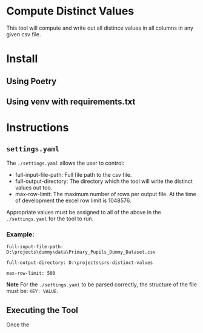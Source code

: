 # Compute Distinct Values

This tool will compute and write out all distince values in all columns in any given csv file.

# Install

## Using Poetry

## Using venv with requirements.txt

# Instructions

## `settings.yaml`

The `./settings.yaml` allows the user to control:

* full-input-file-path: Full file path to the csv file.
* full-output-directory: The directory which the tool will write the distinct values out too.
* max-row-limit: The maximum number of rows per output file. At the time of development the excel row limit is 1048576.

Appropriate values must be assigned to all of the above in the `./settings.yaml` for the tool to run.

### Example:

```
full-input-file-path: D:\projects\dummy\data\Primary_Pupils_Dummy_Dataset.csv

full-output-directory: D:\projects\srs-distinct-values

max-row-limit: 500
```

**Note**
For the `./settings.yaml` to be parsed correctly, the structure of the file must be:
`KEY: VALUE`.

## Executing the Tool

Once the 

